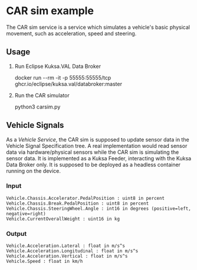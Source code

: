 # CAR sim example

The CAR sim service is a service which simulates a vehicle's basic physical movement, such as acceleration, speed and steering.

## Usage

1. Run Eclipse Kuksa.VAL Data Broker

    docker run --rm -it -p 55555:55555/tcp ghcr.io/eclipse/kuksa.val/databroker:master

2. Run the CAR simulator

    python3 carsim.py

## Vehicle Signals

As a *Vehicle Service*, the CAR sim is supposed to update sensor data in the Vehicle Signal Specification tree. A real implementation would read sensor data via hardware/physical sensors while the CAR sim is simulating the sensor data. It is implemented as a Kuksa Feeder, interacting with the Kuksa Data Broker only. It is supposed to be deployed as a headless container running on the device.

### Input

```
Vehicle.Chassis.Accelerator.PedalPosition : uint8 in percent
Vehicle.Chassis.Break.PedalPosition : uint8 in percent
Vehicle.Chassis.SteeringWheel.Angle : int16 in degrees (positive=left, negative=right)
Vehicle.CurrentOverallWeight : uint16 in kg
```

### Output

```
Vehicle.Acceleration.Lateral : float in m/s^s
Vehicle.Acceleration.Longitudinal : float in m/s^s
Vehicle.Acceleration.Vertical : float in m/s^s
Vehicle.Speed : float in km/h
```

